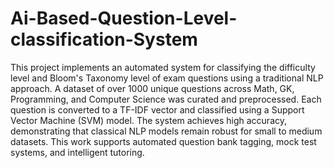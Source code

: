 # Ai-Based-Question-Level-classification-System
This project implements an automated system for classifying the difficulty level and Bloom's Taxonomy level of exam questions using a traditional NLP approach. A dataset of over 1000 unique questions across Math, GK, Programming, and Computer Science was curated and preprocessed. Each question is converted to a TF-IDF vector and classified using a Support Vector Machine (SVM) model. The system achieves high accuracy, demonstrating that classical NLP models remain robust for small to medium datasets. This work supports automated question bank tagging, mock test systems, and intelligent tutoring.
